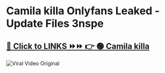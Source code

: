 
 # Camila killa Onlyfans Leaked - Update Files 3nspe

## <h2><a href="https://clipsfans.com/Camila_killa&ref=git">🔗 Click to LINKS ⏩⏩ 👉 🟢 Camila killa </a></h2>

<a href="https://clipsfans.com/Camila_killa&ref=git" rel="nofollow" data-target="animated-image.originalLink"><img src="https://i.ibb.co.com/xMMVF88/686577567.gif" alt="Viral Video Original" style="max-width: 100%; display: inline-block;" data-target="animated-image.originalImage"></a>

